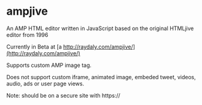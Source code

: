 # ampjive
An AMP HTML editor written in JavaScript based on the original HTMLjive editor from 1996

Currently in Beta at [a http://raydaly.com/ampjive/](http://raydaly.com/ampjive/)

Supports custom AMP image tag.

Does not support custom iframe, animated image, embeded tweet, videos, audio, ads or user page views.

Note: should be on a secure site with https://
